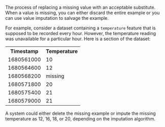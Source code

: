 
The process of replacing a missing value with an acceptable substitute.
When a value is missing, you can either discard the entire example or you
can use value imputation to salvage the example.

For example, consider a dataset containing a <code translate="no" dir="ltr">temperature</code> feature that is
supposed to be recorded every hour. However, the temperature reading was
unavailable for a particular hour. Here is a section of the dataset:

<table>
<tr><th>Timestamp</th> <th>Temperature</th></tr>
<tr><td>1680561000</td> <td>10</td></tr>
<tr><td>1680564600</td> <td>12</td></tr>
<tr><td>1680568200</td> <td>missing</td></tr>
<tr><td>1680571800</td> <td>20</td></tr>
<tr><td>1680575400</td> <td>21</td></tr>
<tr><td>1680579000</td> <td>21</td></tr>
</table>

A system could either delete the missing example or impute the missing
temperature as 12, 16, 18, or 20, depending on the imputation algorithm.




